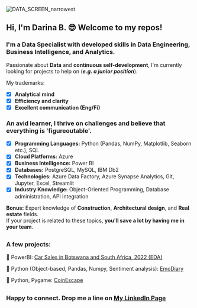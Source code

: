 ![DATA_SCREEN_narrowest](https://github.com/user-attachments/assets/3737f97f-73fa-47e0-b196-6daf96890da7)
## Hi, I'm Darina B. 😎 Welcome to my repos!

###  I'm a Data Specialist with developed skills in Data Engineering, Business Intelligence, and Analytics.

Passionate about **Data** and **continuous self-development**, I'm currently looking for projects to help on (***e.g. a junior position***).

My trademarks:
- [x] **Analytical mind**                                 
- [x] **Efficiency and clarity**
- [x] **Excellent communication (Eng/Fi)**
  
###  An avid learner, I thrive on challenges and believe that everything is 'figureoutable'.

- [x] **Programming Languages:** Python (Pandas, NumPy, Matplotlib, Seaborn etc.), SQL
- [x] **Cloud Platforms:** Azure
- [x] **Business Intelligence:** Power BI
- [x] **Databases:** PostgreSQL, MySQL, IBM Db2
- [x] **Technologies:** Azure Data Factory, Azure Synapse Analytics, Git, Jupyter, Excel, Streamlit
- [x] **Industry Knowledge:** Object-Oriented Programming, Database administration, API integration

**Bonus:** Expert knowledge of **Construction**, **Architectural design**, and **Real estate** fields.  
If your project is related to these topics, **you'll save a lot by having me in your team**.
## 
### A few projects:

🔗 PowerBI: [Car Sales in Botswana and South Africa, 2022 (EDA)](https://github.com/darina-b/porto-sales/edit/main/README.md)

🔗 Python (Object-based, Pandas, Numpy, Sentiment analysis): [EmoDiary](https://github.com/darina-b/porto-EmoDiary/blob/f284cfcf2c78c615fc359fc9184c648706c938b0/README.md)

🔗 Python, Pygame: [CoinEscape](https://github.com/darina-b/porto-CoinEscape/blob/a2155f6da29776774797c85aa10f24e1c97007ca/README.md)
##
### Happy to connect. Drop me a line on [My LinkedIn Page](https://www.linkedin.com/in/darina-bunak-data-specialist)
